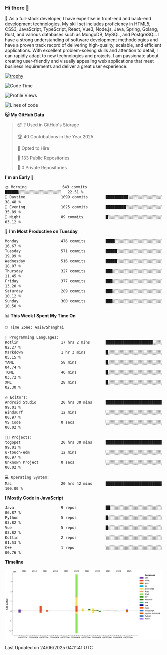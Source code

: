 ### Hi there 👋

🌱 As a full-stack developer, I have expertise in front-end and back-end development technologies. My skill set includes proficiency in HTML5, CSS3, JavaScript, TypeScript, React, Vue3, Node.js, Java, Spring, Golang, Rust, and various databases such as MongoDB, MySQL, and PostgreSQL. I have a strong understanding of software development methodologies and have a proven track record of delivering high-quality, scalable, and efficient applications. With excellent problem-solving skills and attention to detail, I can rapidly adapt to new technologies and projects. I am passionate about creating user-friendly and visually appealing web applications that meet business requirements and deliver a great user experience.

[![trophy](https://github-profile-trophy.vercel.app/?username=elton&rank=SECRET,SSS,SS,S,AAA,AA,A&theme=onedark&no-frame=true&margin-w=10)](https://github.com/ryo-ma/github-profile-trophy)

<!--START_SECTION:waka-->
![Code Time](http://img.shields.io/badge/Code%20Time-1%2C757%20hrs%2039%20mins-blue)

![Profile Views](http://img.shields.io/badge/Profile%20Views-0-blue)

![Lines of code](https://img.shields.io/badge/From%20Hello%20World%20I%27ve%20Written-5.8%20million%20lines%20of%20code-blue)

**🐱 My GitHub Data** 

> 📦 ? Used in GitHub's Storage 
 > 
> 🏆 40 Contributions in the Year 2025
 > 
> 💼 Opted to Hire
 > 
> 📜 133 Public Repositories 
 > 
> 🔑 0 Private Repositories 
 > 
**I'm an Early 🐤** 

```text
🌞 Morning                643 commits         ██████░░░░░░░░░░░░░░░░░░░   22.51 % 
🌆 Daytime                1099 commits        ██████████░░░░░░░░░░░░░░░   38.48 % 
🌃 Evening                1025 commits        █████████░░░░░░░░░░░░░░░░   35.89 % 
🌙 Night                  89 commits          █░░░░░░░░░░░░░░░░░░░░░░░░   03.12 % 
```
📅 **I'm Most Productive on Tuesday** 

```text
Monday                   476 commits         ████░░░░░░░░░░░░░░░░░░░░░   16.67 % 
Tuesday                  571 commits         █████░░░░░░░░░░░░░░░░░░░░   19.99 % 
Wednesday                516 commits         █████░░░░░░░░░░░░░░░░░░░░   18.07 % 
Thursday                 327 commits         ███░░░░░░░░░░░░░░░░░░░░░░   11.45 % 
Friday                   377 commits         ███░░░░░░░░░░░░░░░░░░░░░░   13.20 % 
Saturday                 289 commits         ███░░░░░░░░░░░░░░░░░░░░░░   10.12 % 
Sunday                   300 commits         ███░░░░░░░░░░░░░░░░░░░░░░   10.50 % 
```


📊 **This Week I Spent My Time On** 

```text
🕑︎ Time Zone: Asia/Shanghai

💬 Programming Languages: 
Kotlin                   17 hrs 2 mins       █████████████████████░░░░   82.27 % 
Markdown                 1 hr 3 mins         █░░░░░░░░░░░░░░░░░░░░░░░░   05.15 % 
YAML                     58 mins             █░░░░░░░░░░░░░░░░░░░░░░░░   04.74 % 
TOML                     46 mins             █░░░░░░░░░░░░░░░░░░░░░░░░   03.72 % 
XML                      28 mins             █░░░░░░░░░░░░░░░░░░░░░░░░   02.30 % 

🔥 Editors: 
Android Studio           20 hrs 30 mins      █████████████████████████   99.01 % 
Windsurf                 12 mins             ░░░░░░░░░░░░░░░░░░░░░░░░░   00.97 % 
VS Code                  0 secs              ░░░░░░░░░░░░░░░░░░░░░░░░░   00.02 % 

🐱‍💻 Projects: 
togopet                  20 hrs 30 mins      █████████████████████████   99.01 % 
u-touch-edm              12 mins             ░░░░░░░░░░░░░░░░░░░░░░░░░   00.97 % 
Unknown Project          0 secs              ░░░░░░░░░░░░░░░░░░░░░░░░░   00.02 % 

💻 Operating System: 
Mac                      20 hrs 42 mins      █████████████████████████   100.00 % 
```

**I Mostly Code in JavaScript** 

```text
Java                     9 repos             ██░░░░░░░░░░░░░░░░░░░░░░░   06.87 % 
Python                   5 repos             █░░░░░░░░░░░░░░░░░░░░░░░░   03.82 % 
Vue                      5 repos             █░░░░░░░░░░░░░░░░░░░░░░░░   03.82 % 
Kotlin                   2 repos             ░░░░░░░░░░░░░░░░░░░░░░░░░   01.53 % 
C++                      1 repo              ░░░░░░░░░░░░░░░░░░░░░░░░░   00.76 % 
```



**Timeline**

![Lines of Code chart](https://raw.githubusercontent.com/elton/elton/main/assets/bar_graph.png)


 Last Updated on 24/06/2025 04:11:41 UTC
<!--END_SECTION:waka-->

<!--
**elton/elton** is a ✨ _special_ ✨ repository because its `README.md` (this file) appears on your GitHub profile.

Here are some ideas to get you started:

- 🔭 I’m currently working on ...
- 🌱 I’m currently learning ...
- 👯 I’m looking to collaborate on ...
- 🤔 I’m looking for help with ...
- 💬 Ask me about ...
- 📫 How to reach me: ...
- 😄 Pronouns: ...
- ⚡ Fun fact: ...
-->
